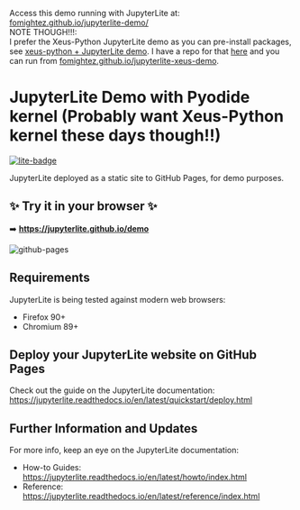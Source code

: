 Access this demo running with JupyterLite at:
[fomightez.github.io/jupyterlite-demo/](https://fomightez.github.io/jupyterlite-demo/lab/index.html)  
NOTE THOUGH!!!:  
I prefer the Xeus-Python JupyterLite demo as you can pre-install packages, see [xeus-python + JupyterLite demo](https://github.com/jupyterlite/xeus-python-demo). I have a repo for that [here](https://github.com/fomightez/jupyterlite-xeus-demo) and you can run from [fomightez.github.io/jupyterlite-xeus-demo](https://fomightez.github.io/jupyterlite-xeus-demo).

# JupyterLite Demo with Pyodide kernel (Probably want Xeus-Python kernel these days though!!)

[![lite-badge](https://jupyterlite.rtfd.io/en/latest/_static/badge.svg)](https://jupyterlite.github.io/demo)

JupyterLite deployed as a static site to GitHub Pages, for demo purposes.

## ✨ Try it in your browser ✨

➡️ **https://jupyterlite.github.io/demo**

![github-pages](https://user-images.githubusercontent.com/591645/120649478-18258400-c47d-11eb-80e5-185e52ff2702.gif)

## Requirements

JupyterLite is being tested against modern web browsers:

- Firefox 90+
- Chromium 89+

## Deploy your JupyterLite website on GitHub Pages

Check out the guide on the JupyterLite documentation: https://jupyterlite.readthedocs.io/en/latest/quickstart/deploy.html

## Further Information and Updates

For more info, keep an eye on the JupyterLite documentation:

- How-to Guides: https://jupyterlite.readthedocs.io/en/latest/howto/index.html
- Reference: https://jupyterlite.readthedocs.io/en/latest/reference/index.html
